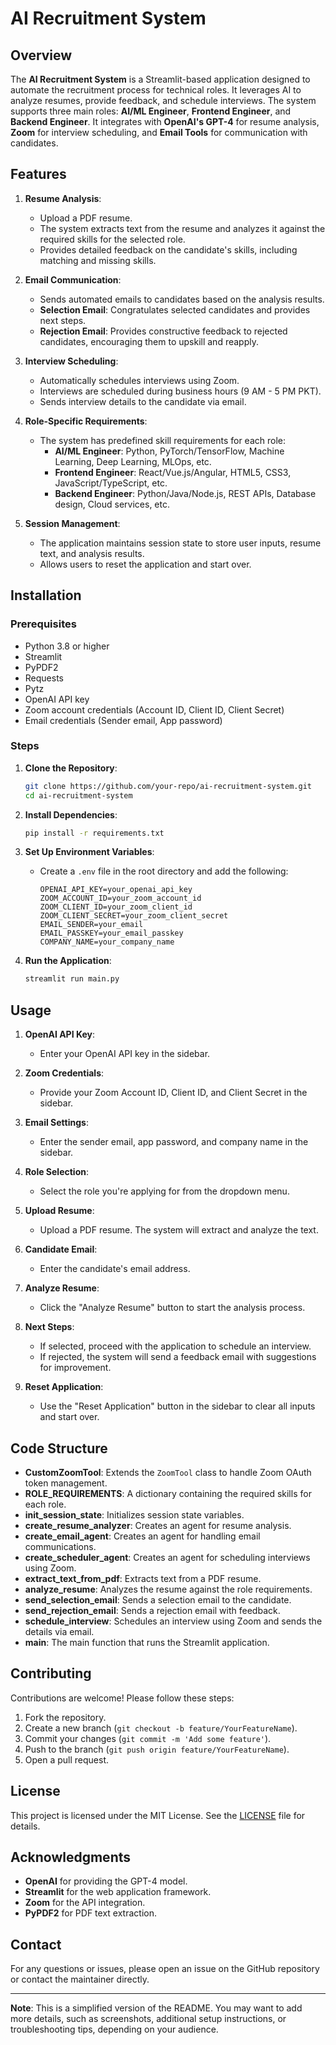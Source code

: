 # AI Recruitment System

## Overview

The **AI Recruitment System** is a Streamlit-based application designed to automate the recruitment process for technical roles. It leverages AI to analyze resumes, provide feedback, and schedule interviews. The system supports three main roles: **AI/ML Engineer**, **Frontend Engineer**, and **Backend Engineer**. It integrates with **OpenAI's GPT-4** for resume analysis, **Zoom** for interview scheduling, and **Email Tools** for communication with candidates.

## Features

1. **Resume Analysis**:
   - Upload a PDF resume.
   - The system extracts text from the resume and analyzes it against the required skills for the selected role.
   - Provides detailed feedback on the candidate's skills, including matching and missing skills.

2. **Email Communication**:
   - Sends automated emails to candidates based on the analysis results.
   - **Selection Email**: Congratulates selected candidates and provides next steps.
   - **Rejection Email**: Provides constructive feedback to rejected candidates, encouraging them to upskill and reapply.

3. **Interview Scheduling**:
   - Automatically schedules interviews using Zoom.
   - Interviews are scheduled during business hours (9 AM - 5 PM PKT).
   - Sends interview details to the candidate via email.

4. **Role-Specific Requirements**:
   - The system has predefined skill requirements for each role:
     - **AI/ML Engineer**: Python, PyTorch/TensorFlow, Machine Learning, Deep Learning, MLOps, etc.
     - **Frontend Engineer**: React/Vue.js/Angular, HTML5, CSS3, JavaScript/TypeScript, etc.
     - **Backend Engineer**: Python/Java/Node.js, REST APIs, Database design, Cloud services, etc.

5. **Session Management**:
   - The application maintains session state to store user inputs, resume text, and analysis results.
   - Allows users to reset the application and start over.

## Installation

### Prerequisites

- Python 3.8 or higher
- Streamlit
- PyPDF2
- Requests
- Pytz
- OpenAI API key
- Zoom account credentials (Account ID, Client ID, Client Secret)
- Email credentials (Sender email, App password)

### Steps

1. **Clone the Repository**:
   ```bash
   git clone https://github.com/your-repo/ai-recruitment-system.git
   cd ai-recruitment-system
   ```

2. **Install Dependencies**:
   ```bash
   pip install -r requirements.txt
   ```

3. **Set Up Environment Variables**:
   - Create a `.env` file in the root directory and add the following:
     ```plaintext
     OPENAI_API_KEY=your_openai_api_key
     ZOOM_ACCOUNT_ID=your_zoom_account_id
     ZOOM_CLIENT_ID=your_zoom_client_id
     ZOOM_CLIENT_SECRET=your_zoom_client_secret
     EMAIL_SENDER=your_email
     EMAIL_PASSKEY=your_email_passkey
     COMPANY_NAME=your_company_name
     ```

4. **Run the Application**:
   ```bash
   streamlit run main.py
   ```

## Usage

1. **OpenAI API Key**:
   - Enter your OpenAI API key in the sidebar.

2. **Zoom Credentials**:
   - Provide your Zoom Account ID, Client ID, and Client Secret in the sidebar.

3. **Email Settings**:
   - Enter the sender email, app password, and company name in the sidebar.

4. **Role Selection**:
   - Select the role you're applying for from the dropdown menu.

5. **Upload Resume**:
   - Upload a PDF resume. The system will extract and analyze the text.

6. **Candidate Email**:
   - Enter the candidate's email address.

7. **Analyze Resume**:
   - Click the "Analyze Resume" button to start the analysis process.

8. **Next Steps**:
   - If selected, proceed with the application to schedule an interview.
   - If rejected, the system will send a feedback email with suggestions for improvement.

9. **Reset Application**:
   - Use the "Reset Application" button in the sidebar to clear all inputs and start over.

## Code Structure

- **CustomZoomTool**: Extends the `ZoomTool` class to handle Zoom OAuth token management.
- **ROLE_REQUIREMENTS**: A dictionary containing the required skills for each role.
- **init_session_state**: Initializes session state variables.
- **create_resume_analyzer**: Creates an agent for resume analysis.
- **create_email_agent**: Creates an agent for handling email communications.
- **create_scheduler_agent**: Creates an agent for scheduling interviews using Zoom.
- **extract_text_from_pdf**: Extracts text from a PDF resume.
- **analyze_resume**: Analyzes the resume against the role requirements.
- **send_selection_email**: Sends a selection email to the candidate.
- **send_rejection_email**: Sends a rejection email with feedback.
- **schedule_interview**: Schedules an interview using Zoom and sends the details via email.
- **main**: The main function that runs the Streamlit application.

## Contributing

Contributions are welcome! Please follow these steps:

1. Fork the repository.
2. Create a new branch (`git checkout -b feature/YourFeatureName`).
3. Commit your changes (`git commit -m 'Add some feature'`).
4. Push to the branch (`git push origin feature/YourFeatureName`).
5. Open a pull request.

## License

This project is licensed under the MIT License. See the [LICENSE](LICENSE) file for details.

## Acknowledgments

- **OpenAI** for providing the GPT-4 model.
- **Streamlit** for the web application framework.
- **Zoom** for the API integration.
- **PyPDF2** for PDF text extraction.

## Contact

For any questions or issues, please open an issue on the GitHub repository or contact the maintainer directly.

---

**Note**: This is a simplified version of the README. You may want to add more details, such as screenshots, additional setup instructions, or troubleshooting tips, depending on your audience.
